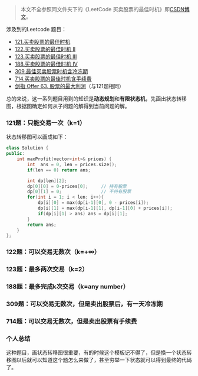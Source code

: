 >  本文不全参照同文件夹下的《LeetCode 买卖股票的最佳时机》即[CSDN博文](https://blog.csdn.net/weixin_44413191/article/details/106346918)。

涉及到的Leetcode 题目：

- [121.买卖股票的最佳时机](https://leetcode-cn.com/problems/best-time-to-buy-and-sell-stock/)
- [122.买卖股票的最佳时机 II](https://leetcode-cn.com/problems/best-time-to-buy-and-sell-stock-ii/)
- [123.买卖股票的最佳时机 III](https://leetcode-cn.com/problems/best-time-to-buy-and-sell-stock-iii/)
- [188.买卖股票的最佳时机 IV](https://leetcode-cn.com/problems/best-time-to-buy-and-sell-stock-iv/)
- [309.最佳买卖股票时机含冷冻期](https://leetcode-cn.com/problems/best-time-to-buy-and-sell-stock-with-cooldown/)
- [714.买卖股票的最佳时机含手续费](https://leetcode-cn.com/problems/best-time-to-buy-and-sell-stock-with-transaction-fee/)
- [剑指 Offer 63. 股票的最大利润](https://leetcode-cn.com/problems/gu-piao-de-zui-da-li-run-lcof/)（与121题相同）

总的来说，这一系列题目用到的知识是**动态规划**和**有限状态机**，先画出状态转移图，根据图确定如何从子问题的解得到当前问题的解。

### 121题：只能交易一次（k=1）

状态转移图可以画成如下：



```c++
class Solution {
public:
    int maxProfit(vector<int>& prices) {
        int  ans = 0, len = prices.size();
        if(len == 0) return ans;

        int dp[len][2];
        dp[0][0] = 0-prices[0];     // 持有股票
        dp[0][1] = 0;               // 不持有股票
        for(int i = 1; i < len; i++){
            dp[i][0] = max(dp[i-1][0], 0 - prices[i]);
            dp[i][1] = max(dp[i-1][1], dp[i-1][0] + prices[i]);
            if(dp[i][1] > ans) ans = dp[i][1];
        }
        return ans;
    }
};
```



### 122题：可以交易无数次（k=+∞）



### 123题：最多两次交易（k=2）



### 188题：最多完成k次交易（k=any number）



### 309题：可以交易无数次，但是卖出股票后，有一天冷冻期



### 714题：可以交易无数次，但是卖出股票有手续费



### 个人总结

这种题目，画状态转移图很重要，有的时候这个模板记不得了，但是换一个状态转移图以后就可以知道这个题怎么来做了，甚至穷举一下状态就可以得到最终的代码了。